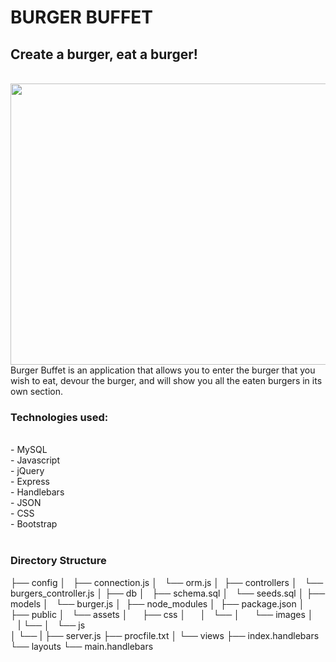 # BURGER BUFFET

<h2>
Create a burger, eat a burger!</h2>
<br>
<img src="public/assets/images/rec.gif" height="450px" width="650px">
<br>
Burger Buffet is an application that allows you to enter the burger that you wish to eat, devour the burger, and will show you all the eaten burgers in its own section. <br>

<h3>Technologies used: </h3><br>
- MySQL<br>
- Javascript <br>
- jQuery <br>
- Express <br>
- Handlebars <br>
- JSON <br>
- CSS <br>
- Bootstrap <br>
<br>
<h3>Directory Structure</h3>

├── config
│   ├── connection.js
│   └── orm.js
│ 
├── controllers
│   └── burgers_controller.js
│
├── db
│   ├── schema.sql
│   └── seeds.sql
│
├── models
│   └── burger.js
│ 
├── node_modules
│ 
├── package.json
│
├── public
│   └── assets
│      ├── css
│      │   └──
│      └── images
│      | └──
│   └── js  
│ └──
|
├── server.js
├── procfile.txt
│
└── views
├── index.handlebars
└── layouts
└── main.handlebars
